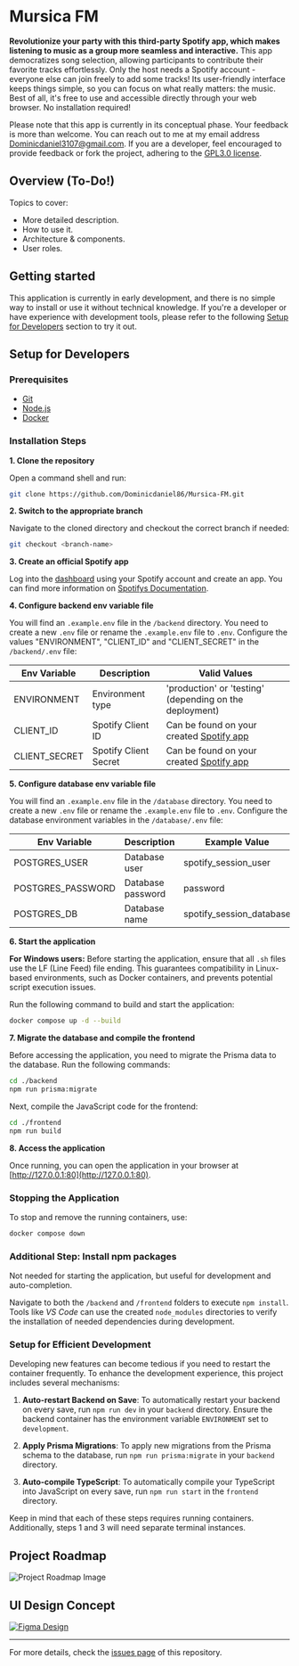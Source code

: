 # Mursica FM

**Revolutionize your party with this third-party Spotify app, which makes listening to music as a group more seamless and interactive.** This app democratizes song selection, allowing participants to contribute their favorite tracks effortlessly. Only the host needs a Spotify account - everyone else can join freely to add some tracks! Its user-friendly interface keeps things simple, so you can focus on what really matters: the music. Best of all, it's free to use and accessible directly through your web browser. No installation required!

Please note that this app is currently in its conceptual phase. Your feedback is more than welcome. You can reach out to me at my email address [Dominicdaniel3107@gmail.com](mailto:Dominicdaniel3107@gmail.com).
If you are a developer, feel encouraged to provide feedback or fork the project, adhering to the [GPL3.0 license](https://github.com/Dominicdaniel86/Mursica-FM?tab=GPL-3.0-1-ov-file).

## Overview (To-Do!)

Topics to cover:

- More detailed description.
- How to use it.
- Architecture & components.
- User roles.

## Getting started

This application is currently in early development, and there is no simple way to install or use it without technical knowledge. If you're a developer or have experience with development tools, please refer to the following [Setup for Developers](#setup-for-developers) section to try it out.

## Setup for Developers

### Prerequisites

- [Git](https://git-scm.com/)
- [Node.js](https://nodejs.org/)
- [Docker](https://www.docker.com/)

### Installation Steps

**1. Clone the repository**

Open a command shell and run:

```bash
git clone https://github.com/Dominicdaniel86/Mursica-FM.git
```

**2. Switch to the appropriate branch**

Navigate to the cloned directory and checkout the correct branch if needed:

```bash
git checkout <branch-name>
```

**3. Create an official Spotify app**

Log into the [dashboard](https://developer.spotify.com/) using your Spotify account and create an app. You can find more information on [Spotifys Documentation](https://developer.spotify.com/documentation/web-api).

**4. Configure backend env variable file**

You will find an `.example.env` file in the `/backend` directory. You need to create a new `.env` file or rename the `.example.env` file to `.env`. Configure the values "ENVIRONMENT", "CLIENT_ID" and "CLIENT_SECRET" in the `/backend/.env` file:

| Env Variable  | Description | Valid Values |
| ------------- | ----------- | ------------ |
| ENVIRONMENT   | Environment type | 'production' or 'testing' (depending on the deployment) |
| CLIENT_ID     | Spotify Client ID | Can be found on your created [Spotify app](https://developer.spotify.com/) |
| CLIENT_SECRET | Spotify Client Secret | Can be found on your created [Spotify app](https://developer.spotify.com/) |

**5. Configure database env variable file**

You will find an `.example.env` file in the `/database` directory. You need to create a new `.env` file or rename the `.example.env` file to `.env`. Configure the database environment variables in the `/database/.env` file:

| Env Variable     | Description | Example Value |
| ---------------- | ----------- | ------------- |
| POSTGRES_USER    | Database user | spotify_session_user |
| POSTGRES_PASSWORD| Database password | password |
| POSTGRES_DB      | Database name | spotify_session_database |

**6. Start the application**

**For Windows users:** Before starting the application, ensure that all `.sh` files use the LF (Line Feed) file ending. This guarantees compatibility in Linux-based environments, such as Docker containers, and prevents potential script execution issues.

Run the following command to build and start the application:

```bash
docker compose up -d --build
```

**7. Migrate the database and compile the frontend**

Before accessing the application, you need to migrate the Prisma data to the database. Run the following commands:

```bash
cd ./backend
npm run prisma:migrate
```

Next, compile the JavaScript code for the frontend:

```bash
cd ./frontend
npm run build
```

**8. Access the application**

Once running, you can open the application in your browser at [http://127.0.0.1:80](http://127.0.0.1:80).

### Stopping the Application

To stop and remove the running containers, use:

```bash
docker compose down
```

### Additional Step: Install npm packages

Not needed for starting the application, but useful for development and auto-completion.

Navigate to both the `/backend` and `/frontend` folders to execute `npm install`. Tools like *VS Code* can use the created `node_modules` directories to verify the installation of needed dependencies during development.

### Setup for Efficient Development

Developing new features can become tedious if you need to restart the container frequently. To enhance the development experience, this project includes several mechanisms:

1. **Auto-restart Backend on Save**: To automatically restart your backend on every save, run `npm run dev` in your `backend` directory. Ensure the backend container has the environment variable `ENVIRONMENT` set to `development`.

2. **Apply Prisma Migrations**: To apply new migrations from the Prisma schema to the database, run `npm run prisma:migrate` in your `backend` directory.

3. **Auto-compile TypeScript**: To automatically compile your TypeScript into JavaScript on every save, run `npm run start` in the `frontend` directory.

Keep in mind that each of these steps requires running containers. Additionally, steps 1 and 3 will need separate terminal instances.

## Project Roadmap

<picture>
  <source srcset="/media/roadmap-dark.svg" media="(prefers-color-scheme: dark)">
  <img src="/media/roadmap-light.svg" alt="Project Roadmap Image">
</picture>

## UI Design Concept

[![Figma Design](/media/images/figma-logo.png)](https://www.figma.com/design/Vnn1y0fCs0i6Gv67nVtnGQ/Mursica-FM?node-id=0-1&t=x7rMBCipKQkkgSHH-1)

---

For more details, check the [issues page](https://github.com/Dominicdaniel86/Mursica-FM/issues) of this repository.
